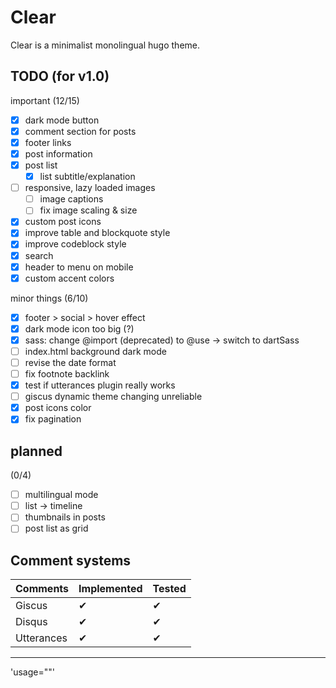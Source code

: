 # Clear
Clear is a minimalist monolingual hugo theme.

## TODO (for v1.0)
important (12/15)
- [x] dark mode button
- [x] comment section for posts
- [x] footer links
- [x] post information
- [x] post list
    - [x] list subtitle/explanation
- [ ] responsive, lazy loaded images
    - [ ] image captions
    - [ ] fix image scaling & size
- [x] custom post icons
- [x] improve table and blockquote style
- [x] improve codeblock style
- [x] search
- [x] header to menu on mobile
- [x] custom accent colors

minor things (6/10)
- [x] footer > social > hover effect
- [x] dark mode icon too big (?)
- [x] sass: change @import (deprecated) to @use -> switch to dartSass
- [ ] index.html background dark mode
- [ ] revise the date format
- [ ] fix footnote backlink
- [x] test if utterances plugin really works
- [ ] giscus dynamic theme changing unreliable
- [x] post icons color
- [x] fix pagination

## planned
(0/4)
- [ ] multilingual mode
- [ ] list -> timeline
- [ ] thumbnails in posts
- [ ] post list as grid

## Comment systems
| Comments   | Implemented | Tested |
| ---------- | ----------- | ------ |
| Giscus     | ✔︎           | ✔︎      |
| Disqus     | ✔︎           | ✔︎      |
| Utterances | ✔︎           | ✔︎      |

---
'usage=""'